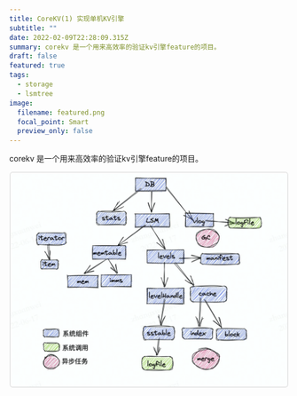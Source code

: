 ```yaml
---
title: CoreKV(1) 实现单机KV引擎
subtitle: ""
date: 2022-02-09T22:28:09.315Z
summary: corekv 是一个用来高效率的验证kv引擎feature的项目。
draft: false
featured: true
tags:
  - storage
  - lsmtree
image:
  filename: featured.png
  focal_point: Smart
  preview_only: false
---
```

corekv 是一个用来高效率的验证kv引擎feature的项目。

![](featured.png)
